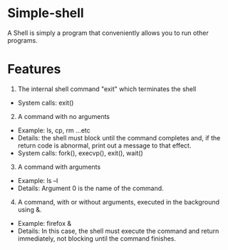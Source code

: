 # Simple-shell
A Shell is simply a program that conveniently
allows you to run other programs.

# Features

1. The internal shell command "exit" which terminates the shell

- System calls: exit()

2. A command with no arguments

- Example: ls, cp, rm ...etc
- Details: the shell must block until the command completes and, if the return code
  is abnormal, print out a message to that effect.
- System calls: fork(), execvp(), exit(), wait()

3. A command with arguments

- Example: ls –l
- Details: Argument 0 is the name of the command.

4. A command, with or without arguments, executed in the background using &.

- Example: firefox &
- Details: In this case, the shell must execute the command and return immediately,
  not blocking until the command finishes.
